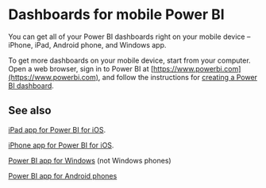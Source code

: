 <properties 
   pageTitle="Dashboards for mobile Power BI"
   description="Dashboards for mobile Power BI"
   services="powerbi" 
   documentationCenter="" 
   authors="maggiesMSFT" 
   manager="mblythe" 
   editor=""
   tags=""/>
 
<tags
   ms.service="powerbi"
   ms.devlang="NA"
   ms.topic="article"
   ms.tgt_pltfrm="NA"
   ms.workload="powerbi"
   ms.date="09/28/2015"
   ms.author="maggies"/>
# Dashboards for mobile Power BI

You can get all of your Power BI dashboards right on your mobile device – iPhone, iPad, Android phone, and Windows app.

To get more dashboards on your mobile device, start from your computer. Open a web browser, sign in to Power BI at [https://www.powerbi.com](https://www.powerbi.com), and follow the instructions for [creating a Power BI dashboard](powerbi-service-create-a-dashboard.md).


## See also

[iPad app for Power BI for iOS](powerbi-mobile-iphone-app-get-started.md).

[iPhone app for Power BI for iOS](powerbi-mobile-ipad-app-get-started.md).

[Power BI app for Windows](powerbi-service-windows-app-get-started) (not Windows phones)


[Power BI app for Android phones](powerbi-mobile-android-app-get-started)